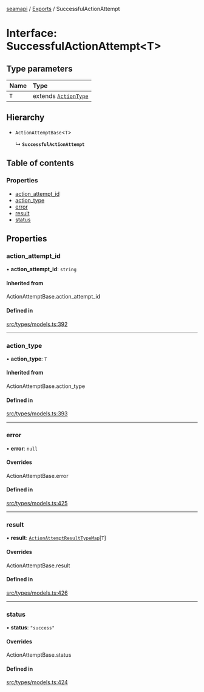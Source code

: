 [seamapi](../README.md) / [Exports](../modules.md) / SuccessfulActionAttempt

# Interface: SuccessfulActionAttempt<T\>

## Type parameters

| Name | Type |
| :------ | :------ |
| `T` | extends [`ActionType`](../modules.md#actiontype) |

## Hierarchy

- `ActionAttemptBase`<`T`\>

  ↳ **`SuccessfulActionAttempt`**

## Table of contents

### Properties

- [action\_attempt\_id](SuccessfulActionAttempt.md#action_attempt_id)
- [action\_type](SuccessfulActionAttempt.md#action_type)
- [error](SuccessfulActionAttempt.md#error)
- [result](SuccessfulActionAttempt.md#result)
- [status](SuccessfulActionAttempt.md#status)

## Properties

### action\_attempt\_id

• **action\_attempt\_id**: `string`

#### Inherited from

ActionAttemptBase.action\_attempt\_id

#### Defined in

[src/types/models.ts:392](https://github.com/seamapi/javascript-legacy/blob/main/src/types/models.ts#L392)

___

### action\_type

• **action\_type**: `T`

#### Inherited from

ActionAttemptBase.action\_type

#### Defined in

[src/types/models.ts:393](https://github.com/seamapi/javascript-legacy/blob/main/src/types/models.ts#L393)

___

### error

• **error**: ``null``

#### Overrides

ActionAttemptBase.error

#### Defined in

[src/types/models.ts:425](https://github.com/seamapi/javascript-legacy/blob/main/src/types/models.ts#L425)

___

### result

• **result**: [`ActionAttemptResultTypeMap`](ActionAttemptResultTypeMap.md)[`T`]

#### Overrides

ActionAttemptBase.result

#### Defined in

[src/types/models.ts:426](https://github.com/seamapi/javascript-legacy/blob/main/src/types/models.ts#L426)

___

### status

• **status**: ``"success"``

#### Overrides

ActionAttemptBase.status

#### Defined in

[src/types/models.ts:424](https://github.com/seamapi/javascript-legacy/blob/main/src/types/models.ts#L424)
